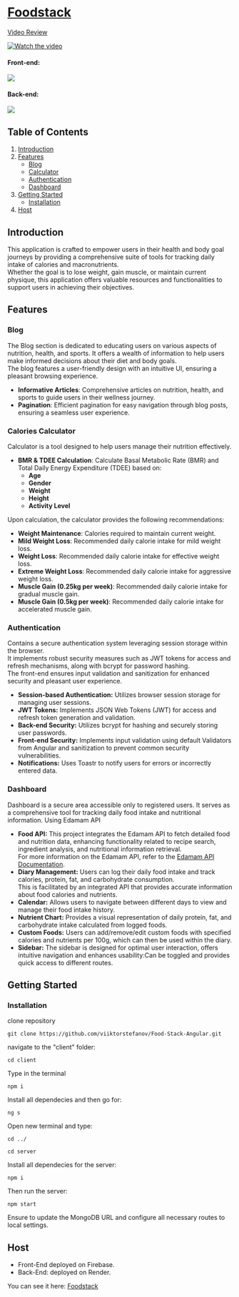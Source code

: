 # <a align="center" href="https://foodstack-8524b.web.app/home">Foodstack</a>

<a align="center" href="https://www.youtube.com/watch?v=InMo2uwrvgg">Video Review</a>

<!-- # [![Video Review](https://img.youtube.com/vi/InMo2uwrvgg/0.jpg)](https://www.youtube.com/watch?v=InMo2uwrvgg) -->

[![Watch the video](https://img.youtube.com/vi/InMo2uwrvgg/0.jpg)](https://www.youtube.com/watch?v=_InMo2uwrvgg)

#### Front-end:
<p align="left">
  <a>
    <img src="https://skillicons.dev/icons?i=angular,typescript,html,css" />
  </a>
</p>

#### Back-end:
<p align="left">
  <a>
    <img src="https://skillicons.dev/icons?i=nodejs,express,mongodb" />
  </a>
</p>

## Table of Contents

1. [Introduction](#introduction)
2. [Features](#features)
   - [Blog](#blog)
   - [Calculator](#calculator)
   - [Authentication](#authentication)
   - [Dashboard](#dashboard)
3. [Getting Started](#getting-started)
   - [Installation](#installation)
4. [Host](#host)


## Introduction <a name="introduction"></a>

This application is crafted to empower users in their health and body goal journeys by providing a comprehensive suite of tools for tracking daily intake of calories and macronutrients. <br>Whether the goal is to lose weight, gain muscle, or maintain current physique, this application offers valuable resources and functionalities to support users in achieving their objectives.

## Features <a name="features"></a>

### Blog <a name="blog"></a>

The Blog section is dedicated to educating users on various aspects of nutrition, health, and sports. It offers a wealth of information to help users make informed decisions about their diet and body goals. <br> The blog features a user-friendly design with an intuitive UI, ensuring a pleasant browsing experience.

- **Informative Articles**: Comprehensive articles on nutrition, health, and sports to guide users in their wellness journey.
- **Pagination**: Efficient pagination for easy navigation through blog posts, ensuring a seamless user experience.


### Calories Calculator <a name="calculator"></a>

Calculator is a tool designed to help users manage their nutrition effectively.

- **BMR & TDEE Calculation**: Calculate Basal Metabolic Rate (BMR) and Total Daily Energy Expenditure (TDEE) based on:
  - **Age**
  - **Gender**
  - **Weight**
  - **Height**
  - **Activity Level**
    
Upon calculation, the calculator provides the following recommendations:

- **Weight Maintenance**: Calories required to maintain current weight.
- **Mild Weight Loss**: Recommended daily calorie intake for mild weight loss.
- **Weight Loss**: Recommended daily calorie intake for effective weight loss.
- **Extreme Weight Loss**: Recommended daily calorie intake for aggressive weight loss.
- **Muscle Gain (0.25kg per week)**: Recommended daily calorie intake for gradual muscle gain.
- **Muscle Gain (0.5kg per week)**: Recommended daily calorie intake for accelerated muscle gain.


### Authentication <a name="authentication "></a>

Contains a secure authentication system leveraging session storage within the browser.<br>It implements robust security measures such as JWT tokens for access and refresh mechanisms, along with bcrypt for password hashing. <br>The front-end ensures input validation and sanitization for enhanced security and pleasant user experience.

- **Session-based Authentication:** Utilizes browser session storage for managing user sessions.
- **JWT Tokens:** Implements JSON Web Tokens (JWT) for access and refresh token generation and validation.
- **Back-end Security:** Utilizes bcrypt for hashing and securely storing user passwords.
- **Front-end Security:** Implements input validation using default Validators from Angular and sanitization to prevent common security vulnerabilities.
- **Notifications:** Uses Toastr to notify users for errors or incorrectly entered data.


### Dashboard <a name="dashboard"></a>

Dashboard is a secure area accessible only to registered users. It serves as a comprehensive tool for tracking daily food intake and nutritional information.
Using Edamam API
- **Food API:** This project integrates the Edamam API to fetch detailed food and nutrition data, enhancing functionality related to recipe search, ingredient analysis, and nutritional information retrieval.<br>
For more information on the Edamam API, refer to the [Edamam API Documentation](https://developer.edamam.com/edamam-docs-nutrition-api).
- **Diary Management:** Users can log their daily food intake and track calories, protein, fat, and carbohydrate consumption.<br> This is facilitated by an integrated API that provides accurate information about food calories and nutrients.
- **Calendar:** Allows users to navigate between different days to view and manage their food intake history.
- **Nutrient Chart:** Provides a visual representation of daily protein, fat, and carbohydrate intake calculated from logged foods.
- **Custom Foods:** Users can add/remove/edit custom foods with specified calories and nutrients per 100g, which can then be used within the diary.
- **Sidebar:** The sidebar is designed for optimal user interaction, offers intuitive navigation and enhances usability:Can be toggled and provides quick access to different routes.

## Getting Started <a name="getting-started"></a>

### Installation <a name="installation"></a>

clone repository
```
git clone https://github.com/viiktorstefanov/Food-Stack-Angular.git
```
navigate to the "client" folder:
```
cd client
```
Type in the terminal
```
npm i
```
Install all dependecies and then go for:

```
ng s
```

Open new terminal and type:
```
cd ../
```
```
cd server
```
Install all dependecies for the server: 
```
npm i
```
Then run the server:

```
npm start
```
Ensure to update the MongoDB URL and configure all necessary routes to local settings.

## Host <a name="host"></a>

- Front-End deployed on Firebase.
- Back-End: deployed on Render.

You can see it here: <a href="https://foodstack-8524b.web.app/home">Foodstack</a>

